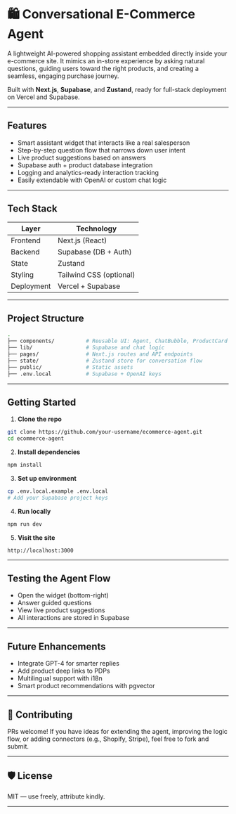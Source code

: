
# 🛍️ Conversational E-Commerce Agent

A lightweight AI-powered shopping assistant embedded directly inside your e-commerce site. It mimics an in-store experience by asking natural questions, guiding users toward the right products, and creating a seamless, engaging purchase journey.

Built with **Next.js**, **Supabase**, and **Zustand**, ready for full-stack deployment on Vercel and Supabase.

---

## Features

- Smart assistant widget that interacts like a real salesperson
- Step-by-step question flow that narrows down user intent
- Live product suggestions based on answers
- Supabase auth + product database integration
- Logging and analytics-ready interaction tracking
- Easily extendable with OpenAI or custom chat logic

---

## Tech Stack

| Layer       | Technology            |
|------------|------------------------|
| Frontend   | Next.js (React)        |
| Backend    | Supabase (DB + Auth)   |
| State      | Zustand                |
| Styling    | Tailwind CSS (optional)|
| Deployment | Vercel + Supabase      |

---

## Project Structure

```bash
.
├── components/          # Reusable UI: Agent, ChatBubble, ProductCard
├── lib/                 # Supabase and chat logic
├── pages/               # Next.js routes and API endpoints
├── state/               # Zustand store for conversation flow
├── public/              # Static assets
├── .env.local           # Supabase + OpenAI keys
```

---

## Getting Started

1. **Clone the repo**
```bash
git clone https://github.com/your-username/ecommerce-agent.git
cd ecommerce-agent
```

2. **Install dependencies**
```bash
npm install
```

3. **Set up environment**
```bash
cp .env.local.example .env.local
# Add your Supabase project keys
```

4. **Run locally**
```bash
npm run dev
```

5. **Visit the site**
```
http://localhost:3000
```

---

## Testing the Agent Flow

- Open the widget (bottom-right)
- Answer guided questions
- View live product suggestions
- All interactions are stored in Supabase

---

## Future Enhancements

- Integrate GPT-4 for smarter replies
- Add product deep links to PDPs
- Multilingual support with i18n
- Smart product recommendations with pgvector

---

## 🤝 Contributing

PRs welcome! If you have ideas for extending the agent, improving the logic flow, or adding connectors (e.g., Shopify, Stripe), feel free to fork and submit.

---

## 🛡️ License

MIT — use freely, attribute kindly.

---
